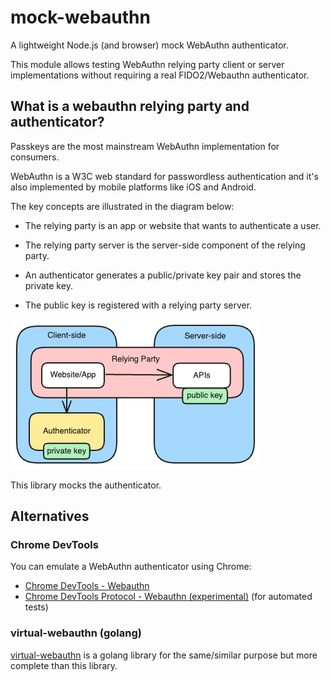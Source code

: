 # mock-webauthn

A lightweight Node.js (and browser) mock WebAuthn authenticator.

This module allows testing WebAuthn relying party client or server implementations
without requiring a real FIDO2/Webauthn authenticator.

## What is a webauthn relying party and authenticator?

Passkeys are the most mainstream WebAuthn implementation for consumers.

WebAuthn is a W3C web standard for passwordless authentication
and it's also implemented by mobile platforms like iOS and Android.

The key concepts are illustrated in the diagram below:

* The relying party is an app or website that wants to authenticate a user.

* The relying party server is the server-side component of the relying party.

* An authenticator generates a public/private key pair and stores the private key.

* The public key is registered with a relying party server.

![webauthn](webauthn.excalidraw.png)

This library mocks the authenticator.

## Alternatives

### Chrome DevTools

You can emulate a WebAuthn authenticator using Chrome:

- [Chrome DevTools - Webauthn](https://developer.chrome.com/docs/devtools/webauthn)
- [Chrome DevTools Protocol - Webauthn (experimental)](https://chromedevtools.github.io/devtools-protocol/tot/WebAuthn/) (for automated tests)

### virtual-webauthn (golang)

[virtual-webauthn](https://github.com/descope/virtualwebauthn) is a golang library for the same/similar purpose but more complete than this library.
